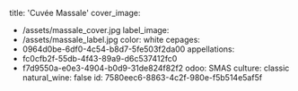 title: 'Cuvée Massale'
cover_image:
  - /assets/massale_cover.jpg
label_image:
  - /assets/massale_label.jpg
color: white
cepages:
  - 0964d0be-6df0-4c54-b8d7-5fe503f2da00
appellations:
  - fc0cfb2f-55db-4f43-89a9-d6c537412fc0
  - f7d9550a-e0e3-4904-b0d9-31de824f82f2
odoo: SMAS
culture: classic
natural_wine: false
id: 7580eec6-8863-4c2f-980e-f5b514e5af5f
